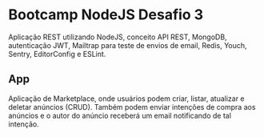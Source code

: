 # Bootcamp NodeJS Desafio 3

Aplicação REST utilizando NodeJS, conceito API REST, MongoDB, autenticação JWT, Mailtrap para teste de envios de email, Redis, Youch, Sentry, EditorConfig e ESLint.

## App

Aplicação de Marketplace, onde usuários podem criar, listar, atualizar e deletar anúncios (CRUD). Também podem enviar intenções de compra aos anúncios e o autor do anúncio receberá um email notificando de tal intenção.

